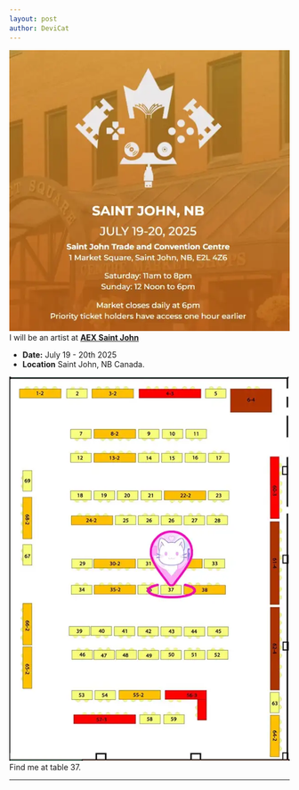 ```yaml
---
layout: post
author: DeviCat
---
```


![](/img/aexsj2025logo.webp)
I will be an artist at **[AEX Saint John](https://atlanticexpo.ca/)**

<!--card-->

- **Date:** July 19 - 20th 2025
- **Location** Saint John, NB Canada.

![](/img/devicat_aexsj2025_map.webp)
Find me at table 37.

---
